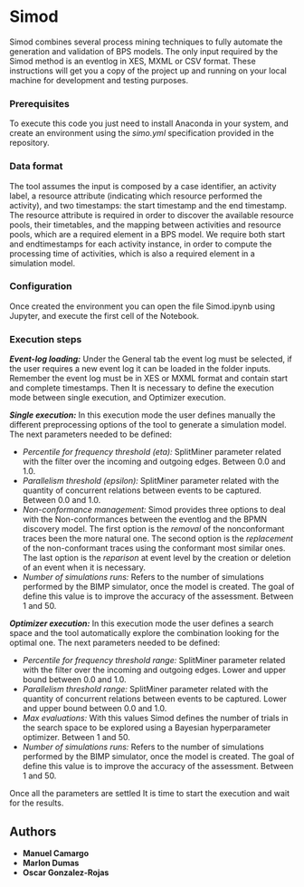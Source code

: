 # Simod

Simod combines several process mining techniques to fully automate the generation and validation of BPS models.  The only input required by the Simod method is an eventlog in XES, MXML or CSV format. These instructions will get you a copy of the project up and running on your local machine for development and testing purposes. 

### Prerequisites

To execute this code you just need to install Anaconda in your system, and create an environment using the *simo.yml* specification provided in the repository.

### Data format
 
The tool assumes the input is composed by a case identifier, an activity label, a resource attribute (indicating which resource performed the activity), 
and two timestamps: the start timestamp and the end timestamp. The resource attribute is required in order to discover the available resource pools, their timetables, 
and the mapping between activities and resource pools, which are a required element in a BPS model. We require both start and endtimestamps for each activity instance, 
in order to compute the processing time of activities, which is also a required element in a simulation model.

### Configuration

Once created the environment you can open the file Simod.ipynb using Jupyter, and execute the first cell of the Notebook.

### Execution steps

***Event-log loading:*** Under the General tab the event log must be selected, if the user requires a new event log it can be loaded in the folder inputs. Remember the event log must be in XES or MXML format and contain start and complete timestamps. Then It is necessary to define the execution mode between single execution, and Optimizer execution.

***Single execution:*** In this execution mode the user defines manually the different preprocessing options of the tool to generate a simulation model. The next parameters needed to be defined:

 - *Percentile for frequency threshold (eta):* SplitMiner parameter
   related with the filter over the incoming and outgoing edges. Between
   0.0 and 1.0.    
 - *Parallelism threshold (epsilon):* SplitMiner parameter related with the quantity of concurrent relations between events to be captured. Between 0.0 and 1.0. 
 - 	*Non-conformance management:* Simod provides three options to deal with the Non-conformances between the eventlog and the BPMN discovery model. The first option is the   *removal* of the nonconformant traces been the more natural one. The second option is the *replacement* of the non-conformant traces using the conformant most similar ones. The last option is the *reparison* at event level by the creation or deletion of an event when it is necessary.
 - *Number of simulations runs:* Refers to the number of simulations performed by the BIMP simulator, once the model is created. The goal of define this value is to improve the accuracy of the assessment. Between 1 and 50.

***Optimizer execution:*** In this execution mode the user defines a search space and the tool automatically explore the combination looking for the optimal one. The next parameters needed to be defined:

 - *Percentile for frequency threshold range:* SplitMiner parameter related with the filter over the incoming and outgoing edges. Lower and upper bound between 0.0 and 1.0.
 - *Parallelism threshold range:* SplitMiner parameter related with the quantity of concurrent relations between events to be captured. Lower and upper bound between 0.0 and 1.0.
 - *Max evaluations:* With this values Simod defines the number of trials in the search space to be explored using a Bayesian hyperparameter optimizer. Between 1 and 50.
 - *Number of simulations runs:* Refers to the number of simulations performed by the BIMP simulator, once the model is created. The goal of define this value is to improve the accuracy of the assessment. Between 1 and 50.

Once all the parameters are settled It is time to start the execution and wait for the results.

## Authors

* **Manuel Camargo**
* **Marlon Dumas**
* **Oscar Gonzalez-Rojas**
